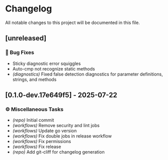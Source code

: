 # Changelog

All notable changes to this project will be documented in this file.

## [unreleased]

### 🐛 Bug Fixes

- Sticky diagnostic error squiggles
- Auto-cmp not recognize static methods
- *(diagnostics)* Fixed false detection diagnostics for parameter definitions, strings, and methods

## [0.1.0-dev.17e649f5] - 2025-07-22

### ⚙️ Miscellaneous Tasks

- *(repo)* Initial commit
- *(workflows)* Remove security and lint jobs
- *(workflows)* Update go version
- *(workflows)* Fix double jobs in release workflow
- *(workflows)* Fix permissions
- *(workflows)* Fix release
- *(repo)* Add git-cliff for changelog generation

<!-- generated by git-cliff -->
